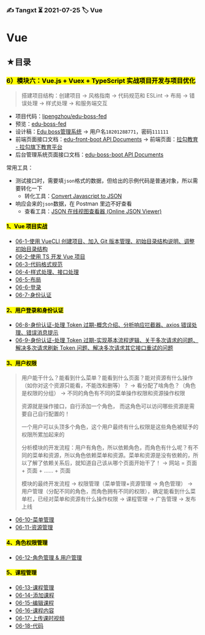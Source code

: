 ### ✍️ Tangxt ⏳ 2021-07-25 🏷️ Vue

# Vue

## ★目录

### <mark>6）模块六：Vue.js + Vuex + TypeScript 实战项目开发与项目优化</mark>

> 搭建项目结构：创建项目 -> 风格指南 -> 代码规范和 ESLint -> 布局 -> 错误处理 -> 样式处理 -> 和服务端交互

- 项目代码：[lipengzhou/edu-boss-fed](https://github.com/lipengzhou/edu-boss-fed)
- 预览：[edu-boss-fed](https://edu-boss-fed-git-master-lpz.vercel.app/#/login?redirect=%2F)
- 设计稿：[Edu boss管理系统](http://eduboss.lagou.com/#/login) -> 用户名`18201288771`，密码`111111`
- 前端页面接口文档：[edu-front-boot API Documents](http://113.31.105.128/front/doc.html#/home) -> 前端页面：[拉勾教育 - 拉勾旗下教育平台](http://edufront.lagou.com/#/)
- 后台管理系统页面接口文档：[edu-boss-boot API Documents](http://eduboss.lagou.com/boss/doc.html#/home)

常用工具：

- 测试接口时，需要填`json`格式的数据，但给出的示例代码是普通对象，所以需要转化一下
  - 转化工具：[Convert Javascript to JSON](https://www.convertonline.io/convert/js-to-json)
- 响应会来的`json`数据，在 Postman 里边不好查看
  - 查看工具：[JSON 在线视图查看器 (Online JSON Viewer)](https://www.bejson.com/jsonviewernew/)

#### <mark>1、Vue 项目实战</mark>

- [06-1-使用 VueCLI 创建项目、加入 Git 版本管理、初始目录结构说明、调整初始目录结构](./06-1.md)
- [06-2-使用 TS 开发 Vue 项目](./06-2.md)
- [06-3-代码格式规范](./06-3.md)
- [06-4-样式处理、接口处理](./06-4.md)
- [06-5-布局](./06-5.md)
- [06-6-登录](./06-6.md)
- [06-7-身份认证](./06-7.md)

#### <mark>2、用户登录和身份认证</mark>

- [06-8-身份认证-处理 Token 过期-概念介绍、分析响应拦截器、axios 错误处理、错误消息提示](./06-8.md)
- [06-9-身份认证-处理 Token 过期-实现基本流程逻辑、关于多次请求的问题、解决多次请求刷新 Token 问题、解决多次请求其它接口重试的问题](./06-9.md)

#### <mark>3、用户权限</mark>

> 用户能干什么？能看到什么菜单？能看到什么页面？能对资源有什么操作（如你对这个资源只能看，不能改和删等）？ -> 看分配了啥角色？（角色是权限的分组） -> 不同的角色有不同的菜单操作权限和资源操作权限
> 
> 资源就是操作接口，自行添加一个角色， 而这角色可以访问哪些资源是需要自己自行配置的！
> 
> 一个用户可以头顶多个角色，这个用户最终有什么权限是这些角色被赋予的权限所累加起来的
> 
> 分析模块的开发流程：用户有角色，所以依赖角色，而角色有什么呢？有不同的菜单和资源，所以角色依赖菜单和资源。菜单和资源是没有依赖的，所以了解了依赖关系后，就知道自己该从哪个页面开始干了！ -> 网站 = 页面 + 页面 + …… + 页面
> 
> 模块的最终开发流程 -> 权限管理（菜单管理+资源管理 -> 角色管理） -> 用户管理（分配不同的角色，而角色拥有不同的权限），确定能看到什么菜单栏，已经对菜单和资源有什么操作权限 -> 课程管理 -> 广告管理 -> 发布上线

- [06-10-菜单管理](./06-10.md)
- [06-11-资源管理](./06-11.md)

#### <mark>4、角色权限管理</mark>

- [06-12-角色管理 & 用户管理](./06-12.md)

#### <mark>5、课程管理</mark>

- [06-13-课程管理](./06-13.md)
- [06-14-添加课程](./06-14.md)
- [06-15-编辑课程](./06-15.md)
- [06-16-课程内容](./06-16.md)
- [06-17-上传课时视频](./06-17.md)
- [06-18-代码](./06-18.md)